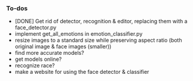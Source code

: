 ### To-dos
- [DONE] Get rid of detector, recognition & editor, replacing them with a face_detector.py
- implement get_all_emotions in emotion_classifier.py
- resize images to a standard size while preserving aspect ratio (both original image & face images (smaller))
- find more accurate models?
- get models online?
- recognize race?
- make a website for using the face detector & classifier